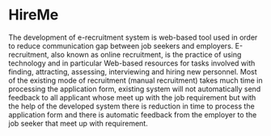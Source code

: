 # HireMe

The development of e-recruitment system is web-based tool used in order to reduce communication gap between job seekers and employers. E-recruitment, also known as online recruitment, is the practice of using technology and in particular Web-based resources for tasks involved with finding, attracting, assessing, interviewing and hiring new personnel. Most of the existing mode of recruitment (manual recruitment) takes much time in processing the application form, existing system will not automatically send feedback to all applicant whose meet up with the job requirement but with the help of the developed system there is reduction in time to process the application form and there is automatic feedback from the employer to the job seeker that meet up with requirement.
